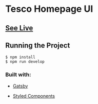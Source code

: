 # Tesco Homepage UI

## [See Live](https://tesco-clone.netlify.app/)

## Running the Project

```
$ npm install
$ npm run develop
```

### Built with:

- [Gatsby](https://www.gatsbyjs.com/)

- [Styled Components](https://styled-components.com/)
